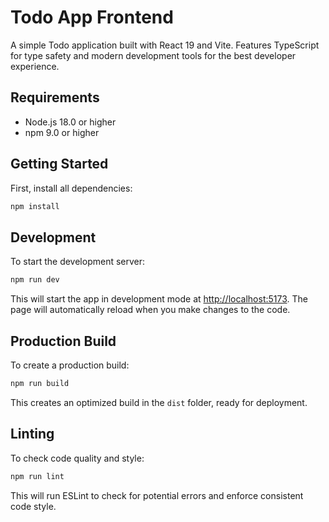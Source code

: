 # Todo App Frontend

A simple Todo application built with React 19 and Vite. Features TypeScript for type safety and modern development tools for the best developer experience.

## Requirements

- Node.js 18.0 or higher
- npm 9.0 or higher

## Getting Started

First, install all dependencies:

```bash
npm install
```

## Development

To start the development server:

```bash
npm run dev
```

This will start the app in development mode at [http://localhost:5173](http://localhost:5173).
The page will automatically reload when you make changes to the code.

## Production Build

To create a production build:

```bash
npm run build
```

This creates an optimized build in the `dist` folder, ready for deployment.

## Linting

To check code quality and style:

```bash
npm run lint
```

This will run ESLint to check for potential errors and enforce consistent code style.
